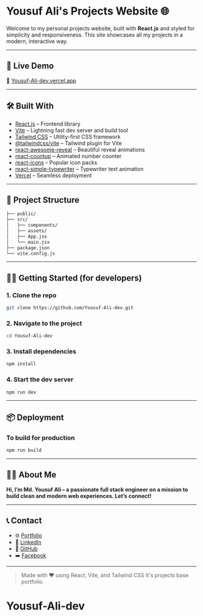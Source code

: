 # Yousuf Ali's Projects Website 🌐

Welcome to my personal projects website, built with **React.js** and styled for simplicity and responsiveness. This site showcases all my projects in a modern, interactive way.

---

## 🚀 Live Demo

🔗 [Yousuf-Ali-dev.vercel.app](https://Yousuf-Ali-dev.vercel.app)

---

## 🛠️ Built With

- [React.js](https://reactjs.org/) – Frontend library
- [Vite](https://vitejs.dev/) – Lightning fast dev server and build tool
- [Tailwind CSS](https://tailwindcss.com/) – Utility-first CSS framework
- [@tailwindcss/vite](https://www.npmjs.com/package/@tailwindcss/vite) – Tailwind plugin for Vite
- [react-awesome-reveal](https://www.npmjs.com/package/react-awesome-reveal) – Beautiful reveal animations
- [react-countup](https://www.npmjs.com/package/react-countup) – Animated number counter
- [react-icons](https://react-icons.github.io/react-icons/) – Popular icon packs
- [react-simple-typewriter](https://www.npmjs.com/package/react-simple-typewriter) – Typewriter text animation
- [Vercel](https://vercel.com/) – Seamless deployment

---

## 📁 Project Structure

```bash
├── public/
├── src/
│   ├── components/    
│   ├── assets/         
│   ├── App.jsx
│   └── main.jsx
├── package.json
└── vite.config.js
```

---

## 🧑‍💻 Getting Started (for developers)

### 1. Clone the repo

```bash
git clone https://github.com/Yousuf-Ali-dev.git
```

### 2. Navigate to the project

```bash
cd Yousuf-Ali-dev
```

### 3. Install dependencies

```bash
npm install
```

### 4. Start the dev server

```bash
npm run dev
```

---

## 📦 Deployment

### To build for production

```bash
npm run build
```

---

## 🙋‍♂️ About Me

**Hi, I’m Md. Yousuf Ali – a passionate full stack engineer on a mission to build clean and modern web experiences. Let’s connect!**

---

## 📞 Contact

- 🌐 [Portfolio](https://yousufali-portfolio.vercel.app/)
- 💼 [LinkedIn](https://www.linkedin.com/in/yousufali156)
- 🐙 [GitHub](https://github.com/yousufali156)
- ➡️ [Facebook](https://www.facebook.com/yousufali156)

---

> Made with ❤️ using React, Vite, and Tailwind CSS It's projects base portfoilo.
# Yousuf-Ali-dev
